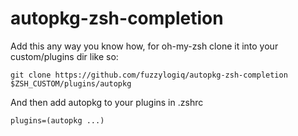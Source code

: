 # autopkg-zsh-completion

Add this any way you know how, for oh-my-zsh clone it into your custom/plugins dir like so:

    git clone https://github.com/fuzzylogiq/autopkg-zsh-completion $ZSH_CUSTOM/plugins/autopkg

And then add autopkg to your plugins in .zshrc

    plugins=(autopkg ...)
